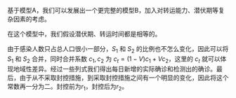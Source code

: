 基于模型A，我们可以发展出一个更完整的模型B，加入对转运能力、潜伏期等复杂因素的考虑。

在这个模型中，我们假设潜伏期、转运时间都是相等的。

由于感染人数只占总人口很小一部分，$S_1$ 和 $S_2$ 的比例也不怎么变化，因此可以将 $S_1$ 和 $S_2$ 合并，同时合并系数 $c_1, c_2$ 为 $c_t=(1-V)c_1+Vc_2$，这里的 $c_t$ 就可以体现地域性差异。经过一些列式我们得出每日新增的实际确诊和检测出的确诊。最后，由于从不采取封控措施，到采取封控措施之间有一个明显的变化，因此将这个常数再一分为二。封控前为$r_1$，封控后为$r_2$。